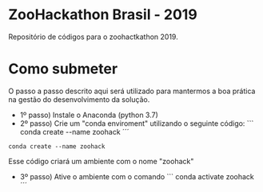 # ZooHackathon Brasil - 2019

Repositório de códigos para o zoohactkathon 2019.

# Como submeter

O passo a passo descrito aqui será utilizado para mantermos a boa prática na gestão do desenvolvimento da solução.

- 1º passo) Instale o Anaconda (python 3.7)
- 2º passo) Crie um "conda enviroment" utilizando o seguinte código: ``` conda create --name zoohack ´´´

```
conda create --name zoohack
```

Esse código criará um ambiente com o nome "zoohack"
- 3º passo) Ative o ambiente com o comando ``` conda activate zoohack ´´´


